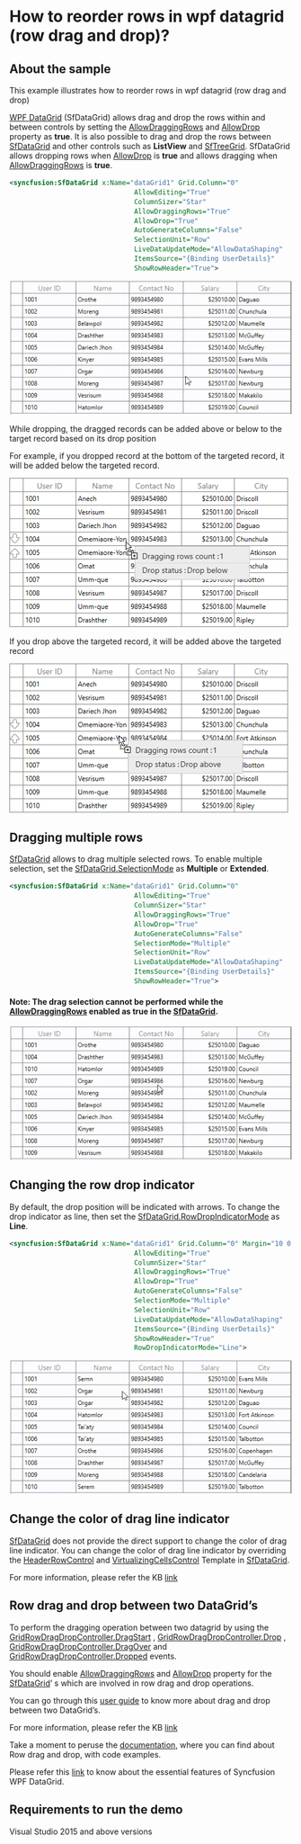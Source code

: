 # How to reorder rows in wpf datagrid (row drag and drop)?

## About the sample
This example illustrates how to reorder rows in wpf datagrid (row drag and drop)

[WPF DataGrid](https://www.syncfusion.com/wpf-ui-controls/datagrid) (SfDataGrid) allows drag and drop the rows within and between controls by setting the [AllowDraggingRows](https://help.syncfusion.com/cr/wpf/Syncfusion.UI.Xaml.Grid.SfDataGrid.html#Syncfusion_UI_Xaml_Grid_SfDataGrid_AllowDraggingRows) and [AllowDrop](https://docs.microsoft.com/en-us/dotnet/api/system.windows.uielement.allowdrop?redirectedfrom=MSDN&view=net-5.0#System_Windows_UIElement_AllowDrop) property as **true**. It is also possible to drag and drop the rows between [SfDataGrid](https://help.syncfusion.com/cr/wpf/Syncfusion.UI.Xaml.Grid.SfDataGrid.html) and other controls such as **ListView** and [SfTreeGrid](https://help.syncfusion.com/cr/wpf/Syncfusion.UI.Xaml.TreeGrid.SfTreeGrid.html). SfDataGrid allows dropping rows when [AllowDrop](https://docs.microsoft.com/en-us/dotnet/api/system.windows.uielement.allowdrop?redirectedfrom=MSDN&view=net-5.0#System_Windows_UIElement_AllowDrop) is **true** and allows dragging when [AllowDraggingRows](https://help.syncfusion.com/cr/wpf/Syncfusion.UI.Xaml.Grid.SfDataGrid.html#Syncfusion_UI_Xaml_Grid_SfDataGrid_AllowDraggingRows) is **true**. 

```XML
<syncfusion:SfDataGrid x:Name="dataGrid1" Grid.Column="0"
                               AllowEditing="True"
                               ColumnSizer="Star"
                               AllowDraggingRows="True"
                               AllowDrop="True"
                               AutoGenerateColumns="False"                               
                               SelectionUnit="Row"
                               LiveDataUpdateMode="AllowDataShaping"
                               ItemsSource="{Binding UserDetails}" 
                               ShowRowHeader="True">
```
![Shows the RowDragandDrop in SfDataGrid](RowDragandDrop.gif)

While dropping, the dragged records can be added above or below to the target record based on its drop position

For example, if you dropped record at the bottom of the targeted record, it will be added below the targeted record.

![Shows the dropped record at the bottom of the targeted record](DropBelowRecordPosition.png)

If you drop above the targeted record, it will be added above the targeted record

![Shows the drop above the targeted record](DropAboveRecordPosition.png)

## Dragging multiple rows

[SfDataGrid](https://help.syncfusion.com/cr/wpf/Syncfusion.UI.Xaml.Grid.SfDataGrid.html) allows to drag multiple selected rows. To enable multiple selection, set the [SfDataGrid.SelectionMode](https://help.syncfusion.com/cr/wpf/Syncfusion.UI.Xaml.Grid.SfGridBase.html#Syncfusion_UI_Xaml_Grid_SfGridBase_SelectionMode) as **Multiple** or **Extended**.

```XML
<syncfusion:SfDataGrid x:Name="dataGrid1" Grid.Column="0"
                               AllowEditing="True"
                               ColumnSizer="Star"
                               AllowDraggingRows="True"
                               AllowDrop="True"
                               AutoGenerateColumns="False"
                               SelectionMode="Multiple"
                               SelectionUnit="Row"
                               LiveDataUpdateMode="AllowDataShaping"
                               ItemsSource="{Binding UserDetails}" 
                               ShowRowHeader="True">
```

#### Note: The drag selection cannot be performed while the [AllowDraggingRows](https://help.syncfusion.com/cr/wpf/Syncfusion.UI.Xaml.Grid.SfDataGrid.html#Syncfusion_UI_Xaml_Grid_SfDataGrid_AllowDraggingRows) enabled as true in the [SfDataGrid](https://help.syncfusion.com/cr/wpf/Syncfusion.UI.Xaml.Grid.SfDataGrid.html).

![Shows the multiple RowDragandDrop in SfDataGrid](MultipleRowDragandDrop.gif)

## Changing the row drop indicator

By default, the drop position will be indicated with arrows. To change the drop indicator as line, then set the [SfDataGrid.RowDropIndicatorMode](https://help.syncfusion.com/cr/wpf/Syncfusion.UI.Xaml.Grid.SfDataGrid.html#Syncfusion_UI_Xaml_Grid_SfDataGrid_RowDropIndicatorMode) as **Line**.

```XML
<syncfusion:SfDataGrid x:Name="dataGrid1" Grid.Column="0" Margin="10 0 10 0"
                               AllowEditing="True"
                               ColumnSizer="Star"
                               AllowDraggingRows="True"
                               AllowDrop="True"
                               AutoGenerateColumns="False"                               
                               SelectionMode="Multiple"
                               SelectionUnit="Row"
                               LiveDataUpdateMode="AllowDataShaping"
                               ItemsSource="{Binding UserDetails}" 
                               ShowRowHeader="True"
                               RowDropIndicatorMode="Line">
```

![Shows DropIndicator as Line in SfDataGrid](DropIndicatorasLine.gif)

## Change the color of drag line indicator

[SfDataGrid](https://help.syncfusion.com/cr/wpf/Syncfusion.UI.Xaml.Grid.SfDataGrid.html) does not provide the direct support to change the color of drag line indicator. You can change the color of drag line indicator by overriding the [HeaderRowControl](https://help.syncfusion.com/cr/wpf/Syncfusion.UI.Xaml.Grid.HeaderRowControl.html) and [VirtualizingCellsControl](https://help.syncfusion.com/cr/wpf/Syncfusion.UI.Xaml.Grid.VirtualizingCellsControl.html) Template in [SfDataGrid](https://help.syncfusion.com/cr/wpf/Syncfusion.UI.Xaml.Grid.SfDataGrid.html).

For more information, please refer the KB [link](https://www.syncfusion.com/kb/12001/how-to-change-the-color-of-drag-line-indicator-in-wpf-datagrid-sfdatagrid)

## Row drag and drop between two DataGrid’s

To perform the dragging operation between two datagrid by using the [GridRowDragDropController.DragStart](https://help.syncfusion.com/cr/wpf/Syncfusion.UI.Xaml.Grid.GridRowDragDropController.html#Syncfusion_UI_Xaml_Grid_GridRowDragDropController_DragStart) , [GridRowDragDropController.Drop](https://help.syncfusion.com/cr/wpf/Syncfusion.UI.Xaml.Grid.GridRowDragDropController.html#Syncfusion_UI_Xaml_Grid_GridRowDragDropController_Drop) , [GridRowDragDropController.DragOver](https://help.syncfusion.com/cr/wpf/Syncfusion.UI.Xaml.Grid.GridRowDragDropController.html#Syncfusion_UI_Xaml_Grid_GridRowDragDropController_DragOver) and [GridRowDragDropController.Dropped](https://help.syncfusion.com/cr/wpf/Syncfusion.UI.Xaml.Grid.GridRowDragDropController.html#Syncfusion_UI_Xaml_Grid_GridRowDragDropController_Dropped) events.

You should enable [AllowDraggingRows](https://help.syncfusion.com/cr/wpf/Syncfusion.UI.Xaml.Grid.SfDataGrid.html#Syncfusion_UI_Xaml_Grid_SfDataGrid_AllowDraggingRows) and [AllowDrop](https://docs.microsoft.com/en-us/dotnet/api/system.windows.uielement.allowdrop?redirectedfrom=MSDN&view=net-5.0#System_Windows_UIElement_AllowDrop) property for the [SfDataGrid](https://help.syncfusion.com/cr/wpf/Syncfusion.UI.Xaml.Grid.SfDataGrid.html)’ s which are involved in row drag and drop operations. 

You can go through this [user guide](https://help.syncfusion.com/wpf/datagrid/drag-and-drop#row-drag-and-drop-between-two-datagrids) to know more about drag and drop between two DataGrid’s.

For more information, please refer the KB [link](https://www.syncfusion.com/kb/8210/how-to-make-row-drag-and-drop-between-sfdatagrid-with-other-controls)

Take a moment to peruse the [documentation](https://help.syncfusion.com/wpf/datagrid/drag-and-drop), where you can find about Row drag and drop, with code examples.

Please refer this [link](https://www.syncfusion.com/wpf-ui-controls/datagrid) to know about the essential features of Syncfusion WPF DataGrid.

## Requirements to run the demo
Visual Studio 2015 and above versions


